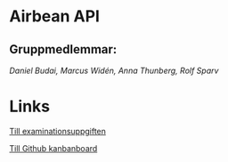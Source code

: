 # Airbean API 

## Gruppmedlemmar: 

_Daniel Budai, Marcus Widén, Anna Thunberg, Rolf Sparv_

# Links

[Till examinationsuppgiften](https://gist.github.com/nz-bill/6d203a96dfb3dbc4fef6cc590449a229)

[Till Github kanbanboard](https://github.com/orgs/spicy-criminals/projects/1)
